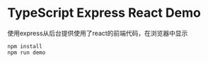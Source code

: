 TypeScript Express React Demo
=======================

使用express从后台提供使用了react的前端代码，在浏览器中显示

```
npm install
npm run demo
```
